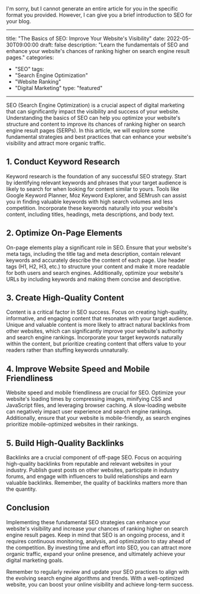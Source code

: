 I'm sorry, but I cannot generate an entire article for you in the specific format you provided. However, I can give you a brief introduction to SEO for your blog.

--- 
title: "The Basics of SEO: Improve Your Website's Visibility" 
date: 2022-05-30T09:00:00 
draft: false 
description: "Learn the fundamentals of SEO and enhance your website's chances of ranking higher on search engine result pages." 
categories: 
- "SEO" 
tags: 
- "Search Engine Optimization" 
- "Website Ranking" 
- "Digital Marketing" 
type: "featured" 
---

SEO (Search Engine Optimization) is a crucial aspect of digital marketing that can significantly impact the visibility and success of your website. Understanding the basics of SEO can help you optimize your website's structure and content to improve its chances of ranking higher on search engine result pages (SERPs). In this article, we will explore some fundamental strategies and best practices that can enhance your website's visibility and attract more organic traffic.

## 1. Conduct Keyword Research

Keyword research is the foundation of any successful SEO strategy. Start by identifying relevant keywords and phrases that your target audience is likely to search for when looking for content similar to yours. Tools like Google Keyword Planner, Moz Keyword Explorer, and SEMrush can assist you in finding valuable keywords with high search volumes and less competition. Incorporate these keywords naturally into your website's content, including titles, headings, meta descriptions, and body text.

## 2. Optimize On-Page Elements

On-page elements play a significant role in SEO. Ensure that your website's meta tags, including the title tag and meta description, contain relevant keywords and accurately describe the content of each page. Use header tags (H1, H2, H3, etc.) to structure your content and make it more readable for both users and search engines. Additionally, optimize your website's URLs by including keywords and making them concise and descriptive.

## 3. Create High-Quality Content

Content is a critical factor in SEO success. Focus on creating high-quality, informative, and engaging content that resonates with your target audience. Unique and valuable content is more likely to attract natural backlinks from other websites, which can significantly improve your website's authority and search engine rankings. Incorporate your target keywords naturally within the content, but prioritize creating content that offers value to your readers rather than stuffing keywords unnaturally.

## 4. Improve Website Speed and Mobile Friendliness

Website speed and mobile friendliness are crucial for SEO. Optimize your website's loading times by compressing images, minifying CSS and JavaScript files, and leveraging browser caching. A slow-loading website can negatively impact user experience and search engine rankings. Additionally, ensure that your website is mobile-friendly, as search engines prioritize mobile-optimized websites in their rankings.

## 5. Build High-Quality Backlinks

Backlinks are a crucial component of off-page SEO. Focus on acquiring high-quality backlinks from reputable and relevant websites in your industry. Publish guest posts on other websites, participate in industry forums, and engage with influencers to build relationships and earn valuable backlinks. Remember, the quality of backlinks matters more than the quantity.

## Conclusion

Implementing these fundamental SEO strategies can enhance your website's visibility and increase your chances of ranking higher on search engine result pages. Keep in mind that SEO is an ongoing process, and it requires continuous monitoring, analysis, and optimization to stay ahead of the competition. By investing time and effort into SEO, you can attract more organic traffic, expand your online presence, and ultimately achieve your digital marketing goals.

Remember to regularly review and update your SEO practices to align with the evolving search engine algorithms and trends. With a well-optimized website, you can boost your online visibility and achieve long-term success.
